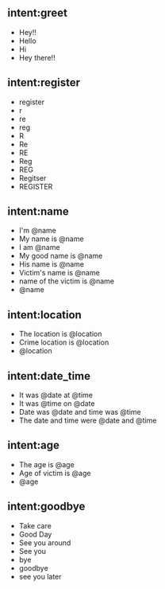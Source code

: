 ## intent:greet
- Hey!!
- Hello
- Hi
- Hey there!!

## intent:register
- register
- r
- re
- reg
- R
- Re
- RE
- Reg
- REG
- Regitser
- REGISTER

## intent:name
- I'm @name
- My name is @name
- I am @name
- My good name is @name
- His name is @name
- Victim's name is @name
- name of the victim is @name
- @name

## intent:location
- The location is @location
- Crime location is @location
- @location

## intent:date_time
- It was @date at @time
- It was @time on @date
- Date was @date and time was @time
- The date and time were @date and @time

## intent:age
- The age is @age
- Age of victim is @age
- @age

## intent:goodbye
- Take care
- Good Day
- See you around
- See you
- bye
- goodbye
- see you later
 